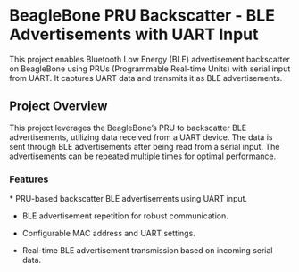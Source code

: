 <h1><strong>BeagleBone PRU Backscatter - BLE Advertisements with UART Input</strong></h1>

This project enables Bluetooth Low Energy (BLE) advertisement backscatter on BeagleBone using PRUs (Programmable Real-time Units) with serial input from UART. It captures UART data and transmits it as BLE advertisements.


<h2><strong>Project Overview</strong></h2>

This project leverages the BeagleBone’s PRU to backscatter BLE advertisements, utilizing data received from a UART device. The data is sent through BLE advertisements after being read from a serial input. The advertisements can be repeated multiple times for optimal performance.

<h3><strong>Features</strong></h3>
* PRU-based backscatter BLE advertisements using UART input.

* BLE advertisement repetition for robust communication.
  
* Configurable MAC address and UART settings.
  
* Real-time BLE advertisement transmission based on incoming serial data.

